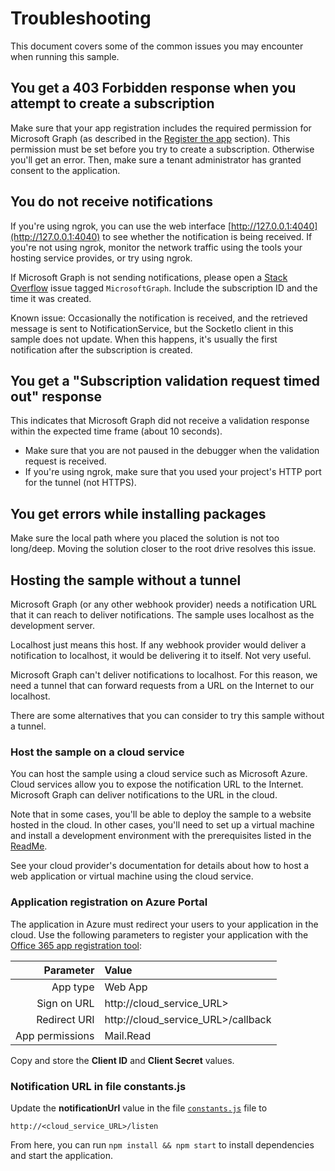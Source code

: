 # Troubleshooting

This document covers some of the common issues you may encounter when running this sample.

## You get a 403 Forbidden response when you attempt to create a subscription

Make sure that your app registration includes the required permission for Microsoft Graph (as described in the [Register the app](README.md#register-the-app) section). This permission must be set before you try to create a subscription. Otherwise you'll get an error. Then, make sure a tenant administrator has granted consent to the application.

## You do not receive notifications

If you're using ngrok, you can use the web interface [http://127.0.0.1:4040](http://127.0.0.1:4040) to see whether the notification is being received. If you're not using ngrok, monitor the network traffic using the tools your hosting service provides, or try using ngrok.

If Microsoft Graph is not sending notifications, please open a [Stack Overflow](https://stackoverflow.com/questions/tagged/MicrosoftGraph) issue tagged `MicrosoftGraph`. Include the subscription ID and the time it was created.

Known issue: Occasionally the notification is received, and the retrieved message is sent to NotificationService, but the SocketIo client in this sample does not update. When this happens, it's usually the first notification after the subscription is created.

## You get a "Subscription validation request timed out" response

This indicates that Microsoft Graph did not receive a validation response within the expected time frame (about 10 seconds).

- Make sure that you are not paused in the debugger when the validation request is received.
- If you're using ngrok, make sure that you used your project's HTTP port for the tunnel (not HTTPS).

## You get errors while installing packages

Make sure the local path where you placed the solution is not too long/deep. Moving the solution closer to the root drive resolves this issue.

## Hosting the sample without a tunnel

Microsoft Graph (or any other webhook provider) needs a notification URL that it can reach to deliver notifications. The sample uses localhost as the development server.

Localhost just means this host. If any webhook provider would deliver a notification to localhost, it would be delivering it to itself. Not very useful.

Microsoft Graph can't deliver notifications to localhost. For this reason, we need a tunnel that can forward requests from a URL on the Internet to our localhost.

There are some alternatives that you can consider to try this sample without a tunnel.

### Host the sample on a cloud service

You can host the sample using a cloud service such as Microsoft Azure. Cloud services allow you to expose the notification URL to the Internet. Microsoft Graph can deliver notifications to the URL in the cloud.

Note that in some cases, you'll be able to deploy the sample to a website hosted in the cloud. In other cases, you'll need to set up a virtual machine and install a development environment with the prerequisites listed in the [ReadMe](../blob/master/README.md#prerequisites).

See your cloud provider's documentation for details about how to host a web application or virtual machine using the cloud service.

### Application registration on Azure Portal

The application in Azure must redirect your users to your application in the cloud. Use the following parameters to register your application with the [Office 365 app registration tool](http://dev.office.com/app-registration):

|     Parameter   |              Value                 |
|----------------:|:-----------------------------------|
|        App type | Web App                            |
|     Sign on URL | http://cloud_service_URL>          |
|    Redirect URI | http://cloud_service_URL>/callback |
| App permissions | Mail.Read                          |

Copy and store the **Client ID** and **Client Secret** values.

### Notification URL in file constants.js

Update the **notificationUrl** value in the file [`constants.js`](https://github.com/OfficeDev/Microsoft-Graph-Nodejs-Webhooks/blob/master/constants.js#L10) file to

```
http://<cloud_service_URL>/listen
```

From here, you can run `npm install && npm start` to install dependencies and start the application.
